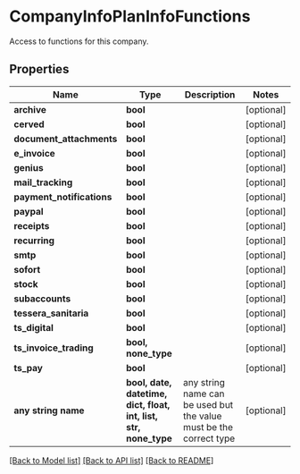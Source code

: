 # CompanyInfoPlanInfoFunctions

Access to functions for this company.

## Properties
Name | Type | Description | Notes
------------ | ------------- | ------------- | -------------
**archive** | **bool** |  | [optional] 
**cerved** | **bool** |  | [optional] 
**document_attachments** | **bool** |  | [optional] 
**e_invoice** | **bool** |  | [optional] 
**genius** | **bool** |  | [optional] 
**mail_tracking** | **bool** |  | [optional] 
**payment_notifications** | **bool** |  | [optional] 
**paypal** | **bool** |  | [optional] 
**receipts** | **bool** |  | [optional] 
**recurring** | **bool** |  | [optional] 
**smtp** | **bool** |  | [optional] 
**sofort** | **bool** |  | [optional] 
**stock** | **bool** |  | [optional] 
**subaccounts** | **bool** |  | [optional] 
**tessera_sanitaria** | **bool** |  | [optional] 
**ts_digital** | **bool** |  | [optional] 
**ts_invoice_trading** | **bool, none_type** |  | [optional] 
**ts_pay** | **bool** |  | [optional] 
**any string name** | **bool, date, datetime, dict, float, int, list, str, none_type** | any string name can be used but the value must be the correct type | [optional]

[[Back to Model list]](../README.md#documentation-for-models) [[Back to API list]](../README.md#documentation-for-api-endpoints) [[Back to README]](../README.md)


